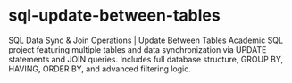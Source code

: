# sql-update-between-tables
SQL Data Sync &amp; Join Operations | Update Between Tables Academic SQL project featuring multiple tables and data synchronization via UPDATE statements and JOIN queries. Includes full database structure, GROUP BY, HAVING, ORDER BY, and advanced filtering logic.
